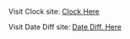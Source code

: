 Visit Clock site: <a href = "https://mrunal77.github.io/Clock/Clock.html" target="_blank">Clock Here</a>

Visit Date Diff site: <a href = "https://mrunal77.github.io/Clock/DateDiff.html" target="_blank">Date Diff. Here</a>